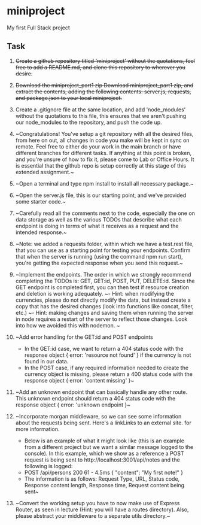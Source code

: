 # miniproject
My first Full Stack project

## Task

1. ~~Create a github repository titled 'miniproject' without the quotations, feel free to add a README.md, and clone this repository to wherever you desire.~~

2. ~~Download the miniproject_part1 zip Download miniproject_part1 zip, and extract the contents, adding the following contents: server.js, requests, and package.json to your local miniproject.~~

3. Create a .gitignore file at the same location, and add 'node_modules' without the quotations to this file, this ensures that we aren't pushing our node_modules to the repository, and push the code up.

4. ~Congratulations! You've setup a git repository with all the desired files, from here on out, all changes in code you make will be kept in sync on remote. Feel free to either do your work in the main branch or have different branches for different tasks.  If anything at this point is broken, and you're unsure of how to fix it, please come to Lab or Office Hours. It is essential that the github repo is setup correctly at this stage of this extended assignment.~

5. ~Open a terminal and type npm install to install all necessary package.~

6. ~Open the server.js file, this is our starting point, and we've provided some starter code.~

7. ~Carefully read all the comments next to the code, especially the one on data storage as well as the various TODOs that describe what each endpoint is doing in terms of what it receives as a request and the intended response.~

8. ~Note: we added a requests folder, within which we have a test.rest file, that you can use as a starting point for testing your endpoints. Confirm that when the server is running (using the command npm run start), you're getting the expected response when you send this request.~

9. ~Implement the endpoints. The order in which we strongly recommend completing the TODOs is: GET, GET:id, POST, PUT, DELETE:id. Since the GET endpoint is completed first, you can then test if resource creation and deletion is working adequately.
    ~- Hint: when modifying the currencies, please do not directly modify the data, but instead create a copy that has the desired changes (look into functions like concat, filter, etc.)
    ~- Hint: making changes and saving them when running the server in node requires a restart of the server to reflect those changes. Look into how we avoided this with nodemon. ~

10. ~Add error handling for the GET:id and POST endpoints
    - In the GET:id case, we want to return a 404 status code with the response object { error: 'resource not found' } if the currency is not found in our data. 
    - In the POST case, if any required information needed to create the currency object is missing, please return a 400 status code with the response object { error: 'content missing' }~

11. ~Add an unknown endpoint that can basically handle any other route. This unknown endpoint should return a 404 status code with the response object { error: 'unknown endpoint }~

12. ~Incorporate morgan middleware, so we can see some information about the requests being sent. Here's a linkLinks to an external site. for more information.
    - Below is an example of what it might look like (this is an example from a different project but we want a similar message logged to the console). In this example, which we show as a reference a POST request is being sent to http://localhost:3001/api/notes and the following is logged:
    - POST /api/persons 200 61 - 4.5ms { "content": "My first note!" }
    - The information is as follows: Request Type, URL, Status code, Response content length, Response time, Request content being sent~

13. ~Convert the working setup you have to now make use of Express Router, as seen in lecture (Hint: you will have a routes directory). Also, please abstract your middleware to a separate utils directory.~